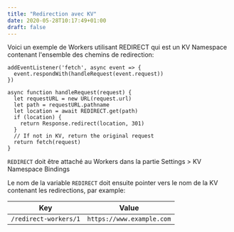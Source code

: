 ```yaml
---
title: "Redirection avec KV"
date: 2020-05-28T10:17:49+01:00
draft: false
---
```


Voici un exemple de Workers utilisant REDIRECT qui est un KV Namespace contenant l'ensemble des chemins de redirection:


```
addEventListener('fetch', async event => {
  event.respondWith(handleRequest(event.request))
})

async function handleRequest(request) {
  let requestURL = new URL(request.url)
  let path = requestURL.pathname
  let location = await REDIRECT.get(path)
  if (location) {
    return Response.redirect(location, 301)
  }
  // If not in KV, return the original request
  return fetch(request)
}
```

`REDIRECT` doit être attaché au Workers dans la partie Settings > KV Namespace Bindings

Le nom de la variable `REDIRECT` doit ensuite pointer vers le nom de la KV contenant les redirections, par example:


Key                   | Value
----------------------|--------------------------
`/redirect-workers/1` | `https://www.example.com`